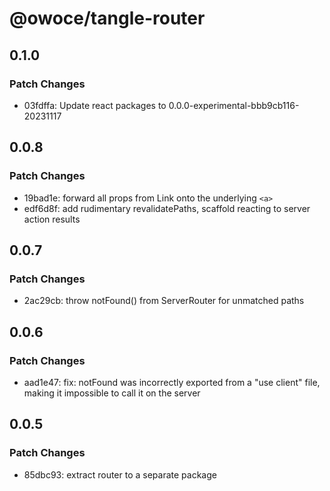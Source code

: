 # @owoce/tangle-router

## 0.1.0

### Patch Changes

- 03fdffa: Update react packages to 0.0.0-experimental-bbb9cb116-20231117

## 0.0.8

### Patch Changes

- 19bad1e: forward all props from Link onto the underlying `<a>`
- edf6d8f: add rudimentary revalidatePaths, scaffold reacting to server action results

## 0.0.7

### Patch Changes

- 2ac29cb: throw notFound() from ServerRouter for unmatched paths

## 0.0.6

### Patch Changes

- aad1e47: fix: notFound was incorrectly exported from a "use client" file, making it impossible to call it on the server

## 0.0.5

### Patch Changes

- 85dbc93: extract router to a separate package
